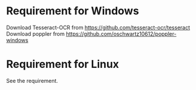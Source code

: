 # Requirement for Windows
Download Tesseract-OCR from https://github.com/tesseract-ocr/tesseract
Download poppler from https://github.com/oschwartz10612/poppler-windows

# Requirement for Linux
See the requirement.
